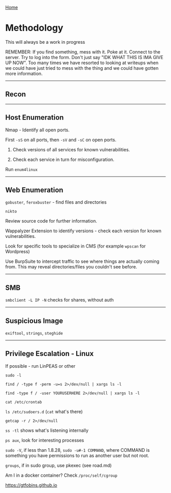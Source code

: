 [Home](./index.md)

# Methodology

This will always be a work in progress

REMEMBER: If you find something, mess with it.  Poke at it.  Connect to the server.  Try to log into the form.  Don't just say "IDK WHAT THIS IS IMA GIVE UP NOW".  Too many times we have resorted to looking at writeups when we could have just tried to mess with the thing and we could have gotten more information.

---
## Recon

---
## Host Enumeration

Nmap - Identify all open ports.

First `-sS` on all ports, then `-sV` and `-sC` on open ports.

1. Check versions of all services for known vulnerabilities.

2. Check each service in turn for misconfiguration.

Run `enum4linux`

---
## Web Enumeration

`gobuster`, `feroxbuster` - find files and directories

`nikto`

Review source code for further information.

Wappalyzer Extension to identify versions - check each version for known vulnerabilities.

Look for specific tools to specialize in CMS (for example `wpscan` for Wordpress)

Use BurpSuite to intercept traffic to see where things are actually coming from.  This may reveal directories/files you couldn't see before.

---

## SMB

`smbclient -L IP -N`  checks for shares, without auth

---
## Suspicious Image

`exiftool`, `strings`, `steghide`

---
## Privilege Escalation - Linux

If possible - run LinPEAS or other

`sudo -l`

`find / -type f -perm -u=s 2>/dev/null | xargs ls -l`

`find -type f / -user YOURUSERHERE 2>/dev/null | xargs ls -l`

`cat /etc/crontab`

`ls /etc/sudoers.d`
(`cat` what's there)

`getcap -r / 2>/dev/null`

`ss -tl` shows what's listening internally

`ps aux`, look for interesting processes

`sudo -V`, if less than 1.8.28, `sudo -u#-1 COMMAND`, where COMMAND is something you have permissions to run as another user but not root.

`groups`, if in sudo group, use pkexec (see road.md)

Am I in a docker container?  Check `/proc/self/cgroup`

https://gtfobins.github.io

